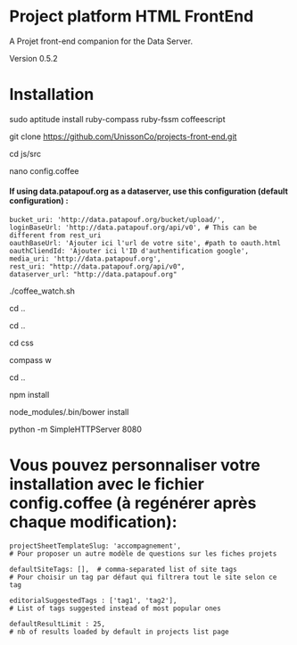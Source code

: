 Project platform HTML FrontEnd
===========

A Projet front-end companion for the Data Server. 

Version 0.5.2

Installation
=====

   sudo aptitude install ruby-compass ruby-fssm coffeescript

   git clone https://github.com/UnissonCo/projects-front-end.git
   
   cd js/src
    
   nano config.coffee

#### If using data.patapouf.org as a dataserver, use this configuration (default configuration) : 
   
    bucket_uri: 'http://data.patapouf.org/bucket/upload/',
    loginBaseUrl: 'http://data.patapouf.org/api/v0', # This can be different from rest_uri
    oauthBaseUrl: 'Ajouter ici l'url de votre site', #path to oauth.html
    oauthCliendId: 'Ajouter ici l'ID d'authentification google',
    media_uri: 'http://data.patapouf.org',
    rest_uri: "http://data.patapouf.org/api/v0",
    dataserver_url: "http://data.patapouf.org"


   ./coffee_watch.sh
   
   cd .. 
   
   cd ..
   
   cd css
   
   compass w
   
   cd ..
   
   npm install
   
   node_modules/.bin/bower install

   python -m SimpleHTTPServer 8080


Vous pouvez personnaliser votre installation avec le fichier config.coffee (à regénérer après chaque modification):
=====

    projectSheetTemplateSlug: 'accompagnement',
    # Pour proposer un autre modèle de questions sur les fiches projets
    
    defaultSiteTags: [],  # comma-separated list of site tags
    # Pour choisir un tag par défaut qui filtrera tout le site selon ce tag
    
    editorialSuggestedTags : ['tag1', 'tag2'], 
    # List of tags suggested instead of most popular ones
    
    defaultResultLimit : 25, 
    # nb of results loaded by default in projects list page


